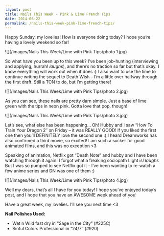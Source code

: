```yaml
---
layout: post
title: Nails This Week - Pink & Lime French Tips
date: 2014-06-22
permalink: /nails-this-week-pink-lime-french-tips/
---
```


Happy Sunday, my lovelies! How is everyone doing today? I hope you’re having a lovely weekend so far!

![](/images/Nails This Week/Lime with Pink Tips/photo 1.jpg)

So what have you been up to this week? I’ve been job-hunting (interviewing and applying, hurrah! *laughs*), and there’s no traction so far but that’s okay. I know everything will work out when it does :) I also want to use the time to continue writing the sequel to Death Wish – I’m a little over halfway through the first draft. Still a TON to do, but I’m getting there!

![](/images/Nails This Week/Lime with Pink Tips/photo 2.jpg)

As you can see, these nails are pretty darn simple. Just a base of lime green with the tips in neon pink. Gotta love that pop, though!

![](/images/Nails This Week/Lime with Pink Tips/photo 3.jpg)

Let’s see, what else has been happening… Oh! Hubby and I saw “How To Train Your Dragon 2″ on Friday – it was REALLY GOOD! If you liked the first one then you’ll DEFINITELY love the second one :) I heard Dreamworks has also confirmed a third movie, so excited! I am such a sucker for good animated films, and this was no exception <3

Speaking of animation, Netflix got “Death Note” and hubby and I have been watching through it again. I forgot what a freaking sociopath Light is! *laughs* But I was so pumped to see Netflix got it – I’ve been wanting to re-watch a few anime series and DN was one of them :)

![](/images/Nails This Week/Lime with Pink Tips/photo 4.jpg)

Well my dears, that’s all I have for you today! I hope you’ve enjoyed today’s post, and I hope that you have an AWESOME week ahead of you!

Have a great week, my lovelies. I’ll see you next time <3

**Nail Polishes Used:**

- Wet n Wild fast dry in “Sage in the City” (#225C)
- Sinful Colors Professional in “24/7″ (#920)